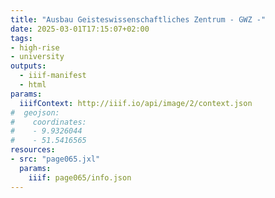 ```yaml
---
title: "Ausbau Geisteswissenschaftliches Zentrum - GWZ -"
date: 2025-03-01T17:15:07+02:00
tags:
- high-rise
- university
outputs:
  - iiif-manifest
  - html
params:
  iiifContext: http://iiif.io/api/image/2/context.json
#  geojson:
#    coordinates:
#    - 9.9326044
#    - 51.5416565
resources:
- src: "page065.jxl"
  params:
    iiif: page065/info.json
---
```

